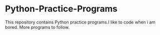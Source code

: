 # Python-Practice-Programs
This repository contains Python practice programs.I like to code when i am bored.
More programs to follow.
